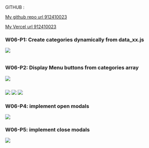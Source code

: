 GITHUB :

[My github repo url 912410023](https://github.com/0x55xx5/1122-js-demo-23)

[My Vercel url 912410023](https://1122-js-demo-23.vercel.app/demo/index.html)

### W06-P1: Create categories dynamically from data_xx.js

![](w06-p1.png)
```

```

### W06-P2: Display Menu buttons from categories array

![](w06-p2.png)
```

```

![](w06-p3-1.png)
![](w06-p3-2.png)
![](w06-p3-3.png)


### W06-P4: implement open modals
 

![](w06-p4.png)


### W06-P5: implement close modals
![](w06-p5.png)


